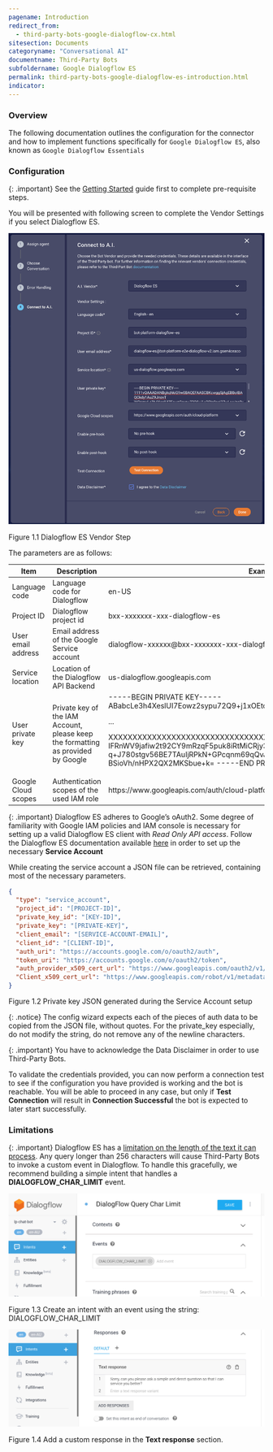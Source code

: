 ```yaml
---
pagename: Introduction
redirect_from:
  - third-party-bots-google-dialogflow-cx.html
sitesection: Documents
categoryname: "Conversational AI"
documentname: Third-Party Bots
subfoldername: Google Dialogflow ES
permalink: third-party-bots-google-dialogflow-es-introduction.html
indicator:
---
```


### Overview

The following documentation outlines the configuration for the connector and how to implement functions specifically for
`Google Dialogflow ES`, also known as `Google Dialogflow Essentials`

### Configuration

{: .important}
See the [Getting Started](bot-connectors-getting-started.html) guide first to complete pre-requisite steps.

You will be presented with following screen to complete the Vendor Settings if you select Dialogflow ES.

<img class="fancyimage" style="width:600px" src="img/ThirdPartyBots/dialogflow-es-configuration-step.png">

Figure 1.1 Dialogflow ES Vendor Step

The parameters are as follows:

<table>
  <thead>
  <tr>
    <th>Item</th>
    <th>Description</th>
    <th>Example</th>
  </tr>
  </thead>
  <tbody>
  <tr>
    <td>Language code</td>
    <td>Language code for Dialogflow</td>
    <td>en-US</td>
  </tr>
  <tr>
    <td>Project ID</td>
    <td>Dialogflow project id</td>
    <td>bxx-xxxxxxx-xxx-dialogflow-es</td>
  </tr>
  <tr>
    <td>User email address</td>
    <td>Email address of the Google Service account</td>
    <td>dialogflow-xxxxxx@bxx-xxxxxxx-xxx-dialogflow-v2.iam.gserviceaccount.com</td>
  </tr>
   <tr>
    <td>Service location</td>
    <td>Location of the Dialogflow API Backend</td>
    <td>us-dialogflow.googleapis.com</td>
  </tr>
  <tr>
    <td>User private key</td>
    <td>Private key of the IAM Account, please keep the formatting as provided by Google</td>
    <td>-----BEGIN PRIVATE KEY-----
ABabcLe3h4XeslUI7Eowz2sypu72Q9+j1xOEtc9asl37wLac/zo0xy7wNxnDau+x
    
...
        
XXXXXXXXXXXXXXXXXXXXXXXXXXXXXXXXXXXXXXXXXXXXXXXXXXXXXXXXXXXXXXXX
        IFRnWV9jafiw2t92CY9mRzqF5puk8iRtMiCRjy3u4L+RHdvYkZPqO9CZUPvq9t0q
        q+J780stgv56BE7TAuIjRPkN+GPcqnm69qQvJdzSPc5dw5ZmM8b5TtIvlipzjU89
        BSioVh/nHPX2QX2MKSbue+k=
        -----END PRIVATE KEY-----</td>
  </tr>
  <tr>
    <td>Google Cloud scopes</td>
    <td>Authentication scopes of the used IAM role</td>
    <td>https://www.googleapis.com/auth/cloud-platform</td>
  </tr>
  </tbody>
</table>

{: .important}
Dialogflow ES adheres to Google’s oAuth2. Some degree of familiarity with Google IAM policies and IAM console is 
necessary for setting up a valid Dialogflow ES client with _Read Only API access_.
Follow the Dialogflow ES documentation available [here](https://cloud.google.com/dialogflow/es/docs/quick/setup#sa-create) 
in order to set up the necessary **Service Account**

While creating the service account a JSON file can be retrieved, containing most of the necessary parameters.

```json
{
  "type": "service_account",
  "project_id": "[PROJECT-ID]",
  "private_key_id": "[KEY-ID]",
  "private_key": "[PRIVATE-KEY]",
  "client_email": "[SERVICE-ACCOUNT-EMAIL]",
  "client_id": "[CLIENT-ID]",
  "auth_uri": "https://accounts.google.com/o/oauth2/auth",
  "token_uri": "https://accounts.google.com/o/oauth2/token",
  "auth_provider_x509_cert_url": "https://www.googleapis.com/oauth2/v1/certs",
  "Client_x509_cert_url": "https://www.googleapis.com/robot/v1/metadata/x509/[SERVICE-ACCOUNT-EMAIL]"
}
```

Figure 1.2 Private key JSON generated during the Service Account setup

{: .notice}
The config wizard expects each of the pieces of auth data to be copied from the JSON file, without quotes.
For the private_key especially, do not modify the string, do not remove any of the newline characters.

{: .important}
You have to acknowledge the Data Disclaimer in order to use Third-Party Bots.


To validate the credentials provided, you can now perform a connection test to see if the configuration you have provided
is working and the bot is reachable. You will be able to proceed in any case, but only if **Test Connection** will result in
**Connection Successful** the bot is expected to later start successfully.

### Limitations

{: .important}
Dialogflow ES has a [limitation on the length of the text it can process](https://cloud.google.com/dialogflow/es/docs/reference/rest/v2/QueryInput#TextInput).
Any query longer than 256 characters will cause Third-Party Bots to invoke a custom event in Dialogflow.
To handle this gracefully, we recommend building a simple intent that handles a **DIALOGFLOW_CHAR_LIMIT** event.

<img style="width:600px" src="img/ThirdPartyBots/dialogflow-es-char-limit-event.png">

Figure 1.3 Create an intent with an event using the string: DIALOGFLOW_CHAR_LIMIT


<img style="width:700px" src="img/ThirdPartyBots/dialogflow-es-char-limit-response.png">

Figure 1.4 Add a custom response in the **Text response** section.